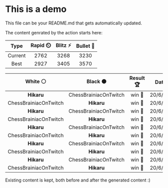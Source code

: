 # This is a demo

This file can be your README.md that gets automatically updated.

The content genrated by the action starts here:

<!--START_SECTION:chessStats-->
<!-- Automatically generated with https://github.com/Balastrong/chess-stats-action -->

| Type | Rapid ⏲️ | Blitz ⚡ | Bullet 🔫 |
|:---:|:---:|:---:|:---:|
| Current | 2762 | 3268 | 3230 |
| Best | 2927 | 3405 | 3570 |

| White ⚪ | Black ⚫ | Result 🏆 | Date 📅 | Position 🗺️ | Type 🕕 |
|:---:|:---:|:---:|:---:|:---:|:---:|
| **Hikaru** | ChessBrainiacOnTwitch | win 🥇 | 20/6/2024 | <a href="http://www.ee.unb.ca/cgi-bin/tervo/fen.pl?select=2r2bk1/8/6N1/R1P4p/1pK5/1P6/2P1R1PP/5r2 b - -">Link</a> | Blitz |
| ChessBrainiacOnTwitch | **Hikaru** | win 🥇 | 20/6/2024 | <a href="http://www.ee.unb.ca/cgi-bin/tervo/fen.pl?select=8/1p2pk2/p2p4/P2P2B1/4p3/6P1/1b4K1/8 w - -">Link</a> | Blitz |
| **Hikaru** | ChessBrainiacOnTwitch | win 🥇 | 20/6/2024 | <a href="http://www.ee.unb.ca/cgi-bin/tervo/fen.pl?select=8/p2q1p2/1pn2Qpp/8/6P1/4R1kP/P7/6K1 b - -">Link</a> | Blitz |
| ChessBrainiacOnTwitch | **Hikaru** | win 🥇 | 20/6/2024 | <a href="http://www.ee.unb.ca/cgi-bin/tervo/fen.pl?select=4r3/bp3pk1/2p3p1/P4r2/P3p2p/2P2P1P/4Q1Pq/R2R1KN1 w - -">Link</a> | Blitz |
| **Hikaru** | ChessBrainiacOnTwitch | win 🥇 | 20/6/2024 | <a href="http://www.ee.unb.ca/cgi-bin/tervo/fen.pl?select=5R1k/pp6/2p1rbPP/3p4/6K1/3B4/PP6/8 b - -">Link</a> | Blitz |
| ChessBrainiacOnTwitch | **Hikaru** | win 🥇 | 20/6/2024 | <a href="http://www.ee.unb.ca/cgi-bin/tervo/fen.pl?select=8/8/1p4R1/p6k/P2b4/5p2/7p/5K2 w - -">Link</a> | Blitz |
| **Hikaru** | ChessBrainiacOnTwitch | win 🥇 | 20/6/2024 | <a href="http://www.ee.unb.ca/cgi-bin/tervo/fen.pl?select=kr4r1/R7/2bq4/3p4/P2Np3/4P1pP/3Q2P1/1R4K1 b - -">Link</a> | Blitz |
| ChessBrainiacOnTwitch | **Hikaru** | win 🥇 | 20/6/2024 | <a href="http://www.ee.unb.ca/cgi-bin/tervo/fen.pl?select=R7/8/8/1pkp4/8/8/p2K4/6r1 w - -">Link</a> | Blitz |
| **Hikaru** | ChessBrainiacOnTwitch | win 🥇 | 20/6/2024 | <a href="http://www.ee.unb.ca/cgi-bin/tervo/fen.pl?select=3R1rk1/1pp1R3/2b2Np1/2P4p/1P3b1P/p4p2/P4P2/6K1 b - -">Link</a> | Blitz |
| ChessBrainiacOnTwitch | **Hikaru** | win 🥇 | 20/6/2024 | <a href="http://www.ee.unb.ca/cgi-bin/tervo/fen.pl?select=1Kr5/5k2/q7/5p2/5P2/8/P7/8 w - -">Link</a> | Blitz |

<!--END_SECTION:chessStats-->

Existing content is kept, both before and after the generated content :)
